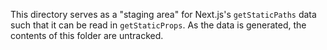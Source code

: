 This directory serves as a "staging area" for Next.js's `getStaticPaths` data such that it can be read in `getStaticProps`. As the data is generated, the contents of this folder are untracked.